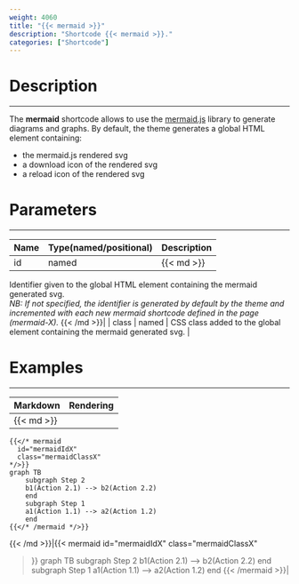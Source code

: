 ```yaml
---
weight: 4060
title: "{{< mermaid >}}"
description: "Shortcode {{< mermaid >}}."
categories: ["Shortcode"]
---
```


# Description
---

The **mermaid** shortcode allows to use the [mermaid.js](https://mermaid-js.github.io/mermaid/) library to generate diagrams and graphs.
By default, the theme generates a global HTML element containing:
* the mermaid.js rendered svg
* a download icon of the rendered svg
* a reload icon of the rendered svg

# Parameters
---

| Name | Type(named/positional) | Description |
| ---- | ---------------------- | ----------- |
| id | named |{{< md >}}
Identifier given to the global HTML element containing the mermaid generated svg.  
*NB: If not specified, the identifier is generated by default by the theme and incremented with each new mermaid shortcode defined in the page (mermaid-X).*
{{< /md >}}|
| class | named | CSS class added to the global element containing the mermaid generated svg. |

# Examples
---

| Markdown | Rendering |
| -------- | --------- |
|{{< md >}}
```
{{</* mermaid
  id="mermaidIdX"
  class="mermaidClassX"
*/>}}
graph TB
    subgraph Step 2
    b1(Action 2.1) --> b2(Action 2.2)
    end
    subgraph Step 1
    a1(Action 1.1) --> a2(Action 1.2)
    end
{{</* /mermaid */>}}
```
{{< /md >}}|{{< mermaid
  id="mermaidIdX"
  class="mermaidClassX"
>}}
graph TB
    subgraph Step 2
    b1(Action 2.1) --> b2(Action 2.2)
    end
    subgraph Step 1
    a1(Action 1.1) --> a2(Action 1.2)
    end
{{< /mermaid >}}|

